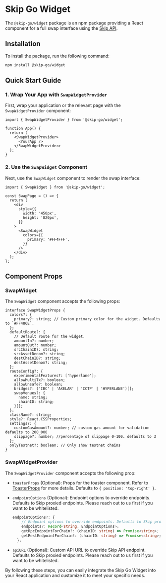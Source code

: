# Skip Go Widget

The `@skip-go/widget` package is an npm package providing a React component for a full swap interface using the [Skip API](https://skip.money/).

## Installation

To install the package, run the following command:

```bash
npm install @skip-go/widget
```

## Quick Start Guide

### 1. Wrap Your App with `SwapWidgetProvider`

First, wrap your application or the relevant page with the `SwapWidgetProvider` component:

```tsx
import { SwapWidgetProvider } from '@skip-go/widget';

function App() {
  return (
    <SwapWidgetProvider>
      <YourApp />
    </SwapWidgetProvider>
  );
}
```

### 2. Use the `SwapWidget` Component

Next, use the `SwapWidget` component to render the swap interface:

```tsx
import { SwapWidget } from '@skip-go/widget';

const SwapPage = () => {
  return (
    <div
      style={{
        width: '450px',
        height: '820px',
      }}
    >
      <SwapWidget
        colors={{
          primary: '#FF4FFF',
        }}
      />
    </div>
  );
};
```

## Component Props

### SwapWidget

The `SwapWidget` component accepts the following props:

```tsx
interface SwapWidgetProps {
  colors?: {
    primary?: string; // Custom primary color for the widget. Defaults to `#FF486E`.
  };
  defaultRoute?: {
    // Default route for the widget.
    amountIn?: number;
    amountOut?: number;
    srcChainID?: string;
    srcAssetDenom?: string;
    destChainID?: string;
    destAssetDenom?: string;
  };
  routeConfig?: {
    experimentalFeatures?: ['hyperlane'];
    allowMultiTx?: boolean;
    allowUnsafe?: boolean;
    bridges?: ('IBC' | 'AXELAR' | 'CCTP' | 'HYPERLANE')[];
    swapVenues?: {
      name: string;
      chainID: string;
    }[];
  };
  className?: string;
  style?: React.CSSProperties;
  settings?: {
    customGasAmount?: number; // custom gas amount for validation defaults to 200_000
    slippage?: number; //percentage of slippage 0-100. defaults to 3
  };
  onlyTestnet?: boolean; // Only show testnet chains
}
```

### SwapWidgetProvider

The `SwapWidgetProvider` component accepts the following prop:

- `toasterProps` (Optional): Props for the toaster component. Refer to [ToasterProps](https://react-hot-toast.com/docs/toast-options) for more details. Defaults to `{ position: 'top-right' }`.
- `endpointOptions` (Optional): Endpoint options to override endpoints. Defaults to Skip proxied endpoints. Please reach out to us first if you want to be whitelisted.

  ```ts
  endpointOptions?: {
      // Endpoint options to override endpoints. Defaults to Skip proxied endpoints. Please reach out to us first if you want to be whitelisted.
      endpoints?: Record<string, EndpointOptions>;
      getRpcEndpointForChain?: (chainID: string) => Promise<string>;
      getRestEndpointForChain?: (chainID: string) => Promise<string>;
    };
  ```

- `apiURL` (Optional): Custom API URL to override Skip API endpoint. Defaults to Skip proxied endpoints. Please reach out to us first if you want to be whitelisted.

By following these steps, you can easily integrate the Skip Go Widget into your React application and customize it to meet your specific needs.
